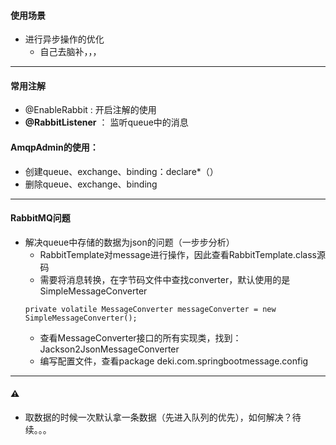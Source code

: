 #### 使用场景
- 进行异步操作的优化
    - 自己去脑补，，，
---
#### 常用注解
- @EnableRabbit : 开启注解的使用
- **@RabbitListener** ： 监听queue中的消息
#### AmqpAdmin的使用：
- 创建queue、exchange、binding：declare*（）
- 删除queue、exchange、binding

---
#### RabbitMQ问题
- 解决queue中存储的数据为json的问题（一步步分析）
    - RabbitTemplate对message进行操作，因此查看RabbitTemplate.class源码
    - 需要将消息转换，在字节码文件中查找converter，默认使用的是SimpleMessageConverter
    ```
    private volatile MessageConverter messageConverter = new SimpleMessageConverter();
    ```
    - 查看MessageConverter接口的所有实现类，找到：Jackson2JsonMessageConverter
    - 编写配置文件，查看package deki.com.springbootmessage.config
---
#### ⚠
- 取数据的时候一次默认拿一条数据（先进入队列的优先），如何解决？待续。。。
